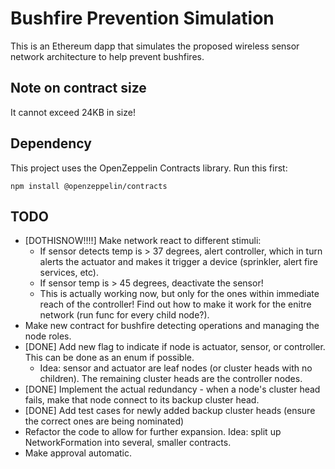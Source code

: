 # Bushfire Prevention Simulation

This is an Ethereum dapp that simulates the proposed wireless sensor network architecture to help prevent bushfires.

## Note on contract size

It cannot exceed 24KB in size!

## Dependency

This project uses the OpenZeppelin Contracts library. Run this first:

`npm install @openzeppelin/contracts`

## TODO

* [DOTHISNOW!!!!] Make network react to different stimuli: 
    - If sensor detects temp is > 37 degrees, alert controller, which in turn alerts the actuator and makes it trigger a device (sprinkler, alert fire services, etc).
    - If sensor temp is > 45 degrees, deactivate the sensor!
    - This is actually working now, but only for the ones within immediate reach of the controller! Find out how to make it work for the enitre network (run func for every child node?).
* Make new contract for bushfire detecting operations and managing the node roles.
* [DONE] Add new flag to indicate if node is actuator, sensor, or controller. This can be done as an enum if possible.
    - Idea: sensor and actuator are leaf nodes (or cluster heads with no children). The remaining cluster heads are the controller nodes.
* [DONE] Implement the actual redundancy - when a node's cluster head fails, make that node connect to its backup cluster head.
* [DONE] Add test cases for newly added backup cluster heads (ensure the correct ones are being nominated)
* Refactor the code to allow for further expansion. Idea: split up NetworkFormation into several, smaller contracts.
* Make approval automatic.
